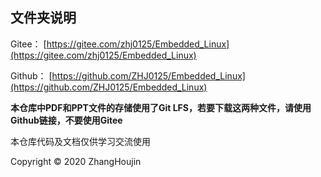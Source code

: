 ## 文件夹说明

Gitee： [https://gitee.com/zhj0125/Embedded_Linux](https://gitee.com/zhj0125/Embedded_Linux)

Github： [https://github.com/ZHJ0125/Embedded_Linux](https://github.com/ZHJ0125/Embedded_Linux)

**本仓库中PDF和PPT文件的存储使用了Git LFS，若要下载这两种文件，请使用Github链接，不要使用Gitee**

本仓库代码及文档仅供学习交流使用

Copyright © 2020 ZhangHoujin